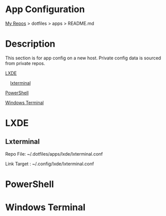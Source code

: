 # App Configuration

  [My Repos](https://github.com/annebrown/?tab=repositories) > dotfiles > apps >  README.md    

# Description

This section is for app config on a new host.  Private config data is sourced from private repos.

[LXDE](#lxde)

    [lxterminal](#lxterminal)

[PowerShell](#powershell)

[Windows Terminal](#windows-treminal)

# LXDE

## Lxterminal

Repo File: ~/.dotfiles/apps/lxde/lxterminal.conf

Link Target : ~/.config/lxde/lxterminal.conf

# PowerShell



# Windows Terminal
